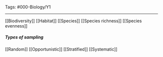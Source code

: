 Tags: #000-Biology/Y1

---
[[Biodiversity]]
[[Habitat]]
[[Species]]
[[Species richness]]
[[Species evenness]]

##### Types of sampling
[[Random]]
[[Opportunistic]]
[[Stratified]]
[[Systematic]]

